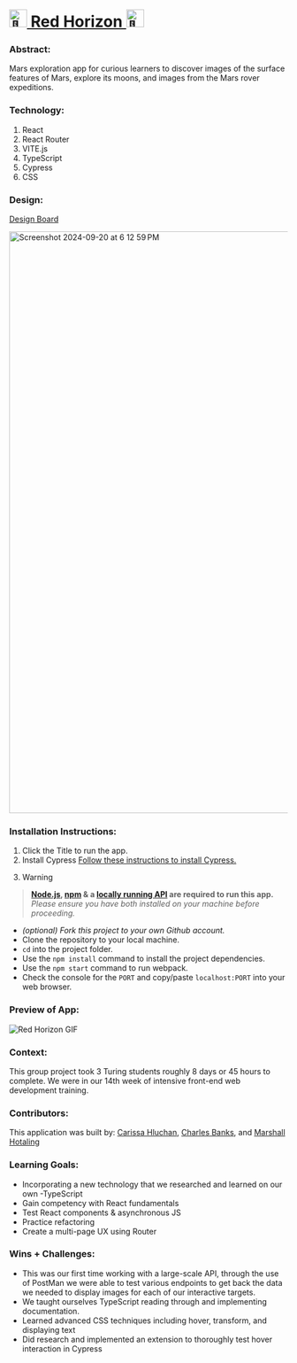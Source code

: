 # <picture><source srcset="https://fonts.gstatic.com/s/e/notoemoji/latest/1f680/512.webp" type="image/webp"><img src="https://fonts.gstatic.com/s/e/notoemoji/latest/1f680/512.gif" alt="🚀" width="32" height="32"></picture>[ Red Horizon ](https://carissahluchan.github.io/red-horizon/)<picture><source srcset="https://fonts.gstatic.com/s/e/notoemoji/latest/1f680/512.webp" type="image/webp"><img src="https://fonts.gstatic.com/s/e/notoemoji/latest/1f680/512.gif" alt="🚀" width="32" height="32"></picture>

### Abstract:
[//]: <> (Briefly describe what you built and its features. What problem is the app solving? How does this application solve that problem?)
Mars exploration app for curious learners to discover images of the surface features of Mars, explore its moons, and images from the Mars rover expeditions.

### Technology:
[//]: <> (Add technology you used for this project.) 
1. React
2. React Router
3. VITE.js
4. TypeScript
5. Cypress
6. CSS

### Design:
[Design Board](https://miro.com/app/board/uXjVKjSnglk=/)

<img width="1051" alt="Screenshot 2024-09-20 at 6 12 59 PM" src="https://github.com/user-attachments/assets/0a7fba9e-23bd-458f-98ca-d27ca85c611a">

### Installation Instructions:
[//]: <> (What steps does a person have to take to get your app cloned down and running?)
1. Click the Title to run the app.
2. Install Cypress
[Follow these instructions to install Cypress.](https://on.cypress.io/guides/installing-and-running#section-installing)
3. > [!WARNING]
> **[Node.js](https://nodejs.org/en), [npm](https://www.npmjs.com/) & a [locally running API](https://github.com/turingschool-examples/overlook-api) are required to run this app.**<br>
> _Please ensure you have both installed on your machine before proceeding._

- _(optional) Fork this project to your own Github account._
- Clone the repository to your local machine.
- `cd` into the project folder.
- Use the `npm install` command to install the project dependencies.
- Use the `npm start` command to run webpack.
- Check the console for the `PORT` and copy/paste `localhost:PORT` into your web browser.

### Preview of App:
[//]: <> (Provide ONE gif or screenshot of your application - choose the "coolest" piece of functionality to show off.)
![Red Horizon GIF](https://github.com/user-attachments/assets/7581b964-e015-49dc-8a37-81bca8fca03c)

### Context:
[//]: <> (Give some context for the project here. How long did you have to work on it? How far into the Turing program are you?)
This group project took 3 Turing students roughly 8 days or 45 hours to complete. We were in our 14th week of intensive front-end web development training.

### Contributors:
[//]: <> (Who worked on this application? Link to their GitHubs.)
This application was built by:
[Carissa Hluchan](https://github.com/CarissaHluchan),
[Charles Banks](https://github.com/DRIF7ER), and
[Marshall Hotaling](https://github.com/marshallhotaling)

### Learning Goals:
[//]: <> (What were the learning goals of this project? What tech did you work with?)
- Incorporating a new technology that we researched and learned on our own -TypeScript
- Gain competency with React fundamentals
- Test React components & asynchronous JS
- Practice refactoring
- Create a multi-page UX using Router

### Wins + Challenges:
[//]: <> (What are 2-3 wins you have from this project? What were some challenges you faced - and how did you get over them?)
- This was our first time working with a large-scale API, through the use of PostMan we were able to test various endpoints to get back the data we needed to display images for each of our interactive targets.
- We taught ourselves TypeScript reading through and implementing documentation.
- Learned advanced CSS techniques including hover, transform, and displaying <span> text
- Did research and implemented an extension to thoroughly test hover interaction in Cypress

